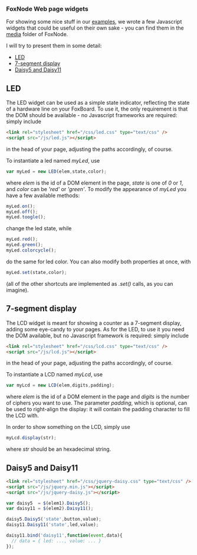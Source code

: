 ### FoxNode Web page widgets ###

For showing some nice stuff in our [examples](/ant9000/FoxNode/examples/), we wrote a few Javascript widgets that could be useful on their own sake - you can find them in the [media](/ant9000/FoxNode/media) folder of FoxNode. 

I will try to present them in some detail:

*  [LED](#led)
*  [7-segment display](#lcd)
*  [Daisy5 and Daisy11](#daisy)

<a name="led">LED</a>
---------------------

The LED widget can be used as a simple state indicator, reflecting the state of a hardware line on your FoxBoard. To use it, the only requirement is that the DOM should be available - no Javascript frameworks are required: simply include

```html
<link rel="stylesheet" href="/css/led.css" type="text/css" />
<script src="/js/led.js"></script>
```

in the head of your page, adjusting the paths accordingly, of course.

To instantiate a led named *myLed*, use

```javascript
var myLed = new LED(elem,state,color);
```

where *elem* is the id of a DOM element in the page, *state* is one of *0* or *1*, and *color* can be *'red'* or *'green'*. To modify the appearance of *myLed* you have a few available methods:


```javascript
myLed.on();
myLed.off();
myLed.toogle();
```

change the led state, while


```javascript
myLed.red();
myLed.green();
myLed.colorcycle();
```

do the same for led color. You can also modify both properties at once, with

```javascript
myLed.set(state,color);
```

(all of the other shortcuts are implemented as *.set()* calls, as you can imagine).


<a name="lcd">7-segment display</a>
-----------------------------------

The LCD widget is meant for showing a counter as a 7-segment display, adding some eye-candy to your pages. As for the LED, to use it you need the DOM available, but no Javascript framework is required: simply include

```html
<link rel="stylesheet" href="/css/lcd.css" type="text/css" />
<script src="/js/lcd.js"></script>
```

in the head of your page, adjusting the paths accordingly, of course.

To instantiate a LCD named *myLcd*, use

```javascript
var myLcd = new LCD(elem,digits,padding);
```

where *elem* is the id of a DOM element in the page and *digits* is the number of ciphers you want to use. The parameter *padding*, which is optional, can be used to right-align the display: it will contain the padding character to fill the LCD with.

In order to show something on the LCD, simply use

```javascript
myLcd.display(str);
```
where *str* should be an hexadecimal string.


<a name="daisy">Daisy5 and Daisy11</a>
--------------------------------------

```html
<link rel="stylesheet" href="/css/jquery-daisy.css" type="text/css" />
<script src="/js/jquery.min.js"></script>
<script src="/js/jquery-daisy.js"></script>
```

```javascript
var daisy5  = $(elem1).Daisy5();
var daisy11 = $(elem2).Daisy11();
```

```javascript
daisy5.Daisy5('state',button,value);
daisy11.Daisy11('state',led,value);
```

```javascript
daisy11.bind('daisy11',function(event,data){ 
  // data = { led: ..., value: ... }
});
```

